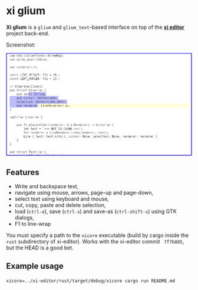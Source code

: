 # xi glium

**Xi glium** is a `glium` and `glium_text`-based interface on top of the
[**xi editor**](https://github.com/google/xi-editor) project back-end.

Screenshot:

![xi glium](/screenshot.png?raw=true)

## Features

* Write and backspace text,
* navigate using mouse, arrows, page-up and page-down,
* select text using keyboard and mouse,
* cut, copy, paste and delete selection,
* load (`ctrl-o`), save (`ctrl-s`) and save-as (`ctrl-shift-s`) using GTK dialogs,
* F1 to line-wrap

You must specify a path to the `xicore` executable (build by cargo inside
the `rust` subdirectory of xi-editor). Works with the xi-editor commit ` 7f7b885`,
but the HEAD is a good bet.

## Example usage

`xicore=../xi-editor/rust/target/debug/xicore cargo run README.md`
